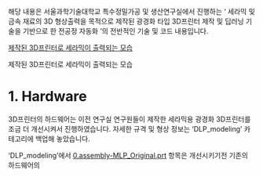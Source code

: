 해당 내용은 서울과학기술대학교 특수정밀가공 및 생산연구실에서 진행하는 ‘ 세라믹 및 금속 재료의 3D 형상출력을 목적으로 제작된 광경화 타입 3D프린터 제작 및 딥러닝 기술을 기반으로 한 전공정 자동화 ’의 전반적인 기술 및 코드 내용입니다. 

[제작된 3D프린터로 세라믹이 출력되는 모습](https://s3-us-west-2.amazonaws.com/secure.notion-static.com/4e434c74-1afa-43e7-aae1-376536a14b04/printer-timelapse.mp4)

제작된 3D프린터로 세라믹이 출력되는 모습

# 1. Hardware

3D프린터의 하드웨어는 이전 연구실 연구원들이 제작한 세라믹용 광경화 3D프린터를 조금 더 개선시켜서 진행하였습니다. 자세한 규격 및 형상 정보는 ‘DLP_modeling’ 카테고리에 백업해 놓았습니다.

‘DLP_modeling’에서 [0.assembly-MLP_Original.prt](https://github.com/JinkyoJB/DLP_auto/blob/main/DLP_modeling/0.assembly-MLP_Original.prt) 항목은 개선시키기전 기존의 하드웨어의
